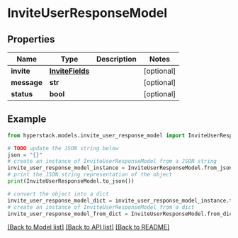 # InviteUserResponseModel


## Properties

Name | Type | Description | Notes
------------ | ------------- | ------------- | -------------
**invite** | [**InviteFields**](InviteFields.md) |  | [optional] 
**message** | **str** |  | [optional] 
**status** | **bool** |  | [optional] 

## Example

```python
from hyperstack.models.invite_user_response_model import InviteUserResponseModel

# TODO update the JSON string below
json = "{}"
# create an instance of InviteUserResponseModel from a JSON string
invite_user_response_model_instance = InviteUserResponseModel.from_json(json)
# print the JSON string representation of the object
print(InviteUserResponseModel.to_json())

# convert the object into a dict
invite_user_response_model_dict = invite_user_response_model_instance.to_dict()
# create an instance of InviteUserResponseModel from a dict
invite_user_response_model_from_dict = InviteUserResponseModel.from_dict(invite_user_response_model_dict)
```
[[Back to Model list]](../README.md#documentation-for-models) [[Back to API list]](../README.md#documentation-for-api-endpoints) [[Back to README]](../README.md)


